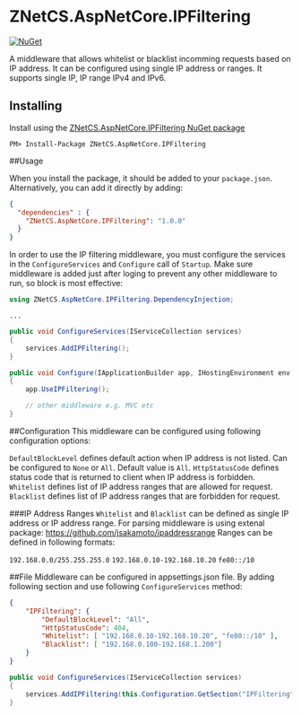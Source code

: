 # ZNetCS.AspNetCore.IPFiltering

[![NuGet](https://img.shields.io/nuget/v/ZNetCS.AspNetCore.IPFiltering.svg)](https://www.nuget.org/packages/ZNetCS.AspNetCore.IPFiltering)

A middleware that allows whitelist or blacklist incomming requests based on IP address. It can be configured using single IP address or ranges.
It supports single IP, IP range IPv4 and IPv6. 

## Installing 

Install using the [ZNetCS.AspNetCore.IPFiltering NuGet package](https://www.nuget.org/packages/ZNetCS.AspNetCore.IPFiltering)

```
PM> Install-Package ZNetCS.AspNetCore.IPFiltering
```

##Usage 

When you install the package, it should be added to your `package.json`. Alternatively, you can add it directly by adding:


```json
{
  "dependencies" : {
    "ZNetCS.AspNetCore.IPFiltering": "1.0.0"
  }
}
```

In order to use the IP filtering middleware, you must configure the services in the `ConfigureServices` and `Configure` call of `Startup`. Make
sure middleware is added just after loging to prevent any other middleware to run, so block is most effective: 

```csharp
using ZNetCS.AspNetCore.IPFiltering.DependencyInjection;
```

```
...
```

```csharp
public void ConfigureServices(IServiceCollection services)
{
    services.AddIPFiltering();
}

public void Configure(IApplicationBuilder app, IHostingEnvironment env, ILoggerFactory loggerFactory)
{   
	app.UseIPFiltering();

	// other middleware e.g. MVC etc
}
```

 ##Configuration
This middleware can be configured using following configuration options:

`DefaultBlockLevel` defines default action when IP address is not listed. Can be configured to `None` or `All`. Default value is `All`.
`HttpStatusCode` defines status code that is returned to client when IP address is forbidden.
`Whitelist` defines list of IP address ranges that are allowed for request.
`Blacklist` defines list of IP address ranges that are forbidden for request.

 ###IP Address Ranges
 `Whitelist` and `Blacklist` can be defined as single IP address or IP address range. For parsing middleware is using extenal 
 package: https://github.com/jsakamoto/ipaddressrange
 Ranges can be defined in following formats:

 `192.168.0.0/255.255.255.0`
 `192.168.0.10-192.168.10.20`
 `fe80::/10`

 ##File
 Middleware can be configured in appsettings.json file. By adding following section and use following `ConfigureServices` method:

```json
{
    "IPFiltering": {
        "DefaultBlockLevel": "All",
        "HttpStatusCode": 404,
        "Whitelist": [ "192.168.0.10-192.168.10.20", "fe80::/10" ],
        "Blacklist": [ "192.168.0.100-192.168.1.200"]
    }
}
```
```csharp
public void ConfigureServices(IServiceCollection services)
{
    services.AddIPFiltering(this.Configuration.GetSection("IPFiltering"));
}
```
